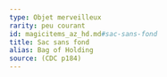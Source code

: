 ```yaml
---
type: Objet merveilleux
rarity: peu courant
id: magicitems_az_hd.md#sac-sans-fond
title: Sac sans fond
alias: Bag of Holding
source: (CDC p184)
---
```


